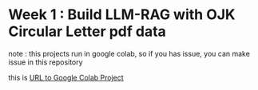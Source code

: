 # Week 1 : Build LLM-RAG with OJK Circular Letter pdf data

note :
this projects run in google colab, so if you has issue, you can make issue in this repository

this is [URL to Google Colab Project](https://colab.research.google.com/drive/1zy7oyoT7Nk2gE1kXzuBhW27Qk5nLXSiK?usp=sharing)
